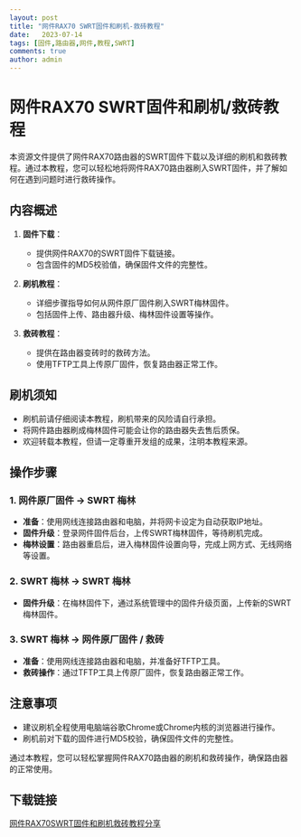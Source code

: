 ```yaml
---
layout: post
title: "网件RAX70 SWRT固件和刷机-救砖教程"
date:   2023-07-14
tags: [固件,路由器,网件,教程,SWRT]
comments: true
author: admin
---
```

# 网件RAX70 SWRT固件和刷机/救砖教程

本资源文件提供了网件RAX70路由器的SWRT固件下载以及详细的刷机和救砖教程。通过本教程，您可以轻松地将网件RAX70路由器刷入SWRT固件，并了解如何在遇到问题时进行救砖操作。

## 内容概述

1. **固件下载**：
   - 提供网件RAX70的SWRT固件下载链接。
   - 包含固件的MD5校验值，确保固件文件的完整性。

2. **刷机教程**：
   - 详细步骤指导如何从网件原厂固件刷入SWRT梅林固件。
   - 包括固件上传、路由器升级、梅林固件设置等操作。

3. **救砖教程**：
   - 提供在路由器变砖时的救砖方法。
   - 使用TFTP工具上传原厂固件，恢复路由器正常工作。

## 刷机须知

- 刷机前请仔细阅读本教程，刷机带来的风险请自行承担。
- 将网件路由器刷成梅林固件可能会让你的路由器失去售后质保。
- 欢迎转载本教程，但请一定尊重开发组的成果，注明本教程来源。

## 操作步骤

### 1. 网件原厂固件 → SWRT 梅林

- **准备**：使用网线连接路由器和电脑，并将网卡设定为自动获取IP地址。
- **固件升级**：登录网件固件后台，上传SWRT梅林固件，等待刷机完成。
- **梅林设置**：路由器重启后，进入梅林固件设置向导，完成上网方式、无线网络等设置。

### 2. SWRT 梅林 → SWRT 梅林

- **固件升级**：在梅林固件下，通过系统管理中的固件升级页面，上传新的SWRT梅林固件。

### 3. SWRT 梅林 → 网件原厂固件 / 救砖

- **准备**：使用网线连接路由器和电脑，并准备好TFTP工具。
- **救砖操作**：通过TFTP工具上传原厂固件，恢复路由器正常工作。

## 注意事项

- 建议刷机全程使用电脑端谷歌Chrome或Chrome内核的浏览器进行操作。
- 刷机前对下载的固件进行MD5校验，确保固件文件的完整性。

通过本教程，您可以轻松掌握网件RAX70路由器的刷机和救砖操作，确保路由器的正常使用。

## 下载链接

[网件RAX70SWRT固件和刷机救砖教程分享](https://pan.quark.cn/s/a448c3087668)